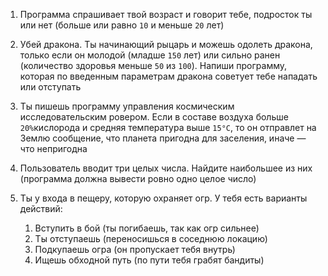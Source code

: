 1. Программа спрашивает твой возраст и говорит тебе, подросток ты или нет (больше или равно `10` и меньше `20` лет)
2. Убей дракона. Ты начинающий рыцарь и можешь одолеть дракона, только если он молодой (младше `150` лет) или сильно ранен (количество здоровья меньше `50` из `100`). Напиши программу, которая по введенным параметрам дракона советует тебе нападать или отступать
3. Ты пишешь программу управления космическим исследовательским ровером. Если в составе воздуха больше `20%`кислорода и средняя температура выше `15°C`, то он отправлет на Землю сообщение, что планета пригодна для заселения, иначе — что непригодна
4. Пользователь вводит три целых числа. Найдите наибольшее из них (программа должна вывести ровно одно целое число)
5. Ты у входа в пещеру, которую охраняет огр. У тебя есть варианты действий:

   1. Вступить в бой (ты погибаешь, так как огр сильнее)
   2. Ты отступаешь (переносишься в соседнюю локацию)
   3. Подкупаешь огра (он пропускает тебя внутрь)
   4. Ищешь обходной путь (по пути тебя грабят бандиты)

